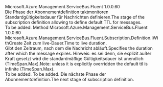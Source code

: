 <Type Name="IWithDefaultMessageTTL" FullName="Microsoft.Azure.Management.ServiceBus.Fluent.Subscription.Definition.IWithDefaultMessageTTL">
  <TypeSignature Language="C#" Value="public interface IWithDefaultMessageTTL" />
  <TypeSignature Language="ILAsm" Value=".class public interface auto ansi abstract IWithDefaultMessageTTL" />
  <TypeSignature Language="DocId" Value="T:Microsoft.Azure.Management.ServiceBus.Fluent.Subscription.Definition.IWithDefaultMessageTTL" />
  <TypeSignature Language="VB.NET" Value="Public Interface IWithDefaultMessageTTL" />
  <TypeSignature Language="F#" Value="type IWithDefaultMessageTTL = interface" />
  <AssemblyInfo>
    <AssemblyName>Microsoft.Azure.Management.ServiceBus.Fluent</AssemblyName>
    <AssemblyVersion>1.0.0.60</AssemblyVersion>
  </AssemblyInfo>
  <Interfaces />
  <Docs>
    <summary>
            <span data-ttu-id="8b8c4-101">Die Phase der Abonnementdefinition taktmonitoren Standardgültigkeitsdauer für Nachrichten definieren.</span><span class="sxs-lookup"><span data-stu-id="8b8c4-101">The stage of the subscription definition allowing to define default TTL for messages.</span></span>
            </summary>
    <remarks>To be added.</remarks>
  </Docs>
  <Members>
    <Member MemberName="WithDefaultMessageTTL">
      <MemberSignature Language="C#" Value="public Microsoft.Azure.Management.ServiceBus.Fluent.Subscription.Definition.IWithCreate WithDefaultMessageTTL (TimeSpan ttl);" />
      <MemberSignature Language="ILAsm" Value=".method public hidebysig newslot virtual instance class Microsoft.Azure.Management.ServiceBus.Fluent.Subscription.Definition.IWithCreate WithDefaultMessageTTL(valuetype System.TimeSpan ttl) cil managed" />
      <MemberSignature Language="DocId" Value="M:Microsoft.Azure.Management.ServiceBus.Fluent.Subscription.Definition.IWithDefaultMessageTTL.WithDefaultMessageTTL(System.TimeSpan)" />
      <MemberSignature Language="VB.NET" Value="Public Function WithDefaultMessageTTL (ttl As TimeSpan) As IWithCreate" />
      <MemberSignature Language="F#" Value="abstract member WithDefaultMessageTTL : TimeSpan -&gt; Microsoft.Azure.Management.ServiceBus.Fluent.Subscription.Definition.IWithCreate" Usage="iWithDefaultMessageTTL.WithDefaultMessageTTL ttl" />
      <MemberType>Method</MemberType>
      <AssemblyInfo>
        <AssemblyName>Microsoft.Azure.Management.ServiceBus.Fluent</AssemblyName>
        <AssemblyVersion>1.0.0.60</AssemblyVersion>
      </AssemblyInfo>
      <ReturnValue>
        <ReturnType>Microsoft.Azure.Management.ServiceBus.Fluent.Subscription.Definition.IWithCreate</ReturnType>
      </ReturnValue>
      <Parameters>
        <Parameter Name="ttl" Type="System.TimeSpan" />
      </Parameters>
      <Docs>
        <param name="ttl"><span data-ttu-id="8b8c4-102">Zeit zum live-Dauer.</span><span class="sxs-lookup"><span data-stu-id="8b8c4-102">Time to live duration.</span></span></param>
        <summary>
            <span data-ttu-id="8b8c4-103">Gibt den Zeitraum, nach dem die Nachricht abläuft.</span><span class="sxs-lookup"><span data-stu-id="8b8c4-103">Specifies the duration after which the message expires.</span></span>
            <span data-ttu-id="8b8c4-104">Hinweis: es sei denn, sie explizit außer Kraft gesetzt wird die standardmäßige Gültigkeitsdauer ist unendlich (TimeSpan.Max).</span><span class="sxs-lookup"><span data-stu-id="8b8c4-104">Note: unless it is explicitly overridden the default ttl is infinite (TimeSpan.Max).</span></span>
            </summary>
        <returns>To be added.</returns>
        <remarks>To be added.</remarks>
        <return><span data-ttu-id="8b8c4-105">Die nächste Phase der Abonnementdefinition.</span><span class="sxs-lookup"><span data-stu-id="8b8c4-105">The next stage of subscription definition.</span></span></return>
      </Docs>
    </Member>
  </Members>
</Type>